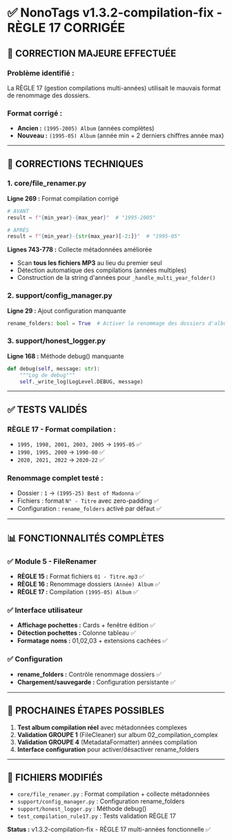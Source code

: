 # ✅ NonoTags v1.3.2-compilation-fix - RÈGLE 17 CORRIGÉE

## 🎯 **CORRECTION MAJEURE EFFECTUÉE**

### **Problème identifié :**
La RÈGLE 17 (gestion compilations multi-années) utilisait le mauvais format de renommage des dossiers.

### **Format corrigé :**
- **Ancien :** `(1995-2005) Album` (années complètes)
- **Nouveau :** `(1995-05) Album` (année min + 2 derniers chiffres année max)

---

## 🔧 **CORRECTIONS TECHNIQUES**

### **1. core/file_renamer.py**
**Ligne 269 :** Format compilation corrigé
```python
# AVANT
result = f"{min_year}-{max_year}"  # "1995-2005"

# APRÈS  
result = f"{min_year}-{str(max_year)[-2:]}"  # "1995-05"
```

**Lignes 743-778 :** Collecte métadonnées améliorée
- Scan **tous les fichiers MP3** au lieu du premier seul
- Détection automatique des compilations (années multiples)
- Construction de la string d'années pour `_handle_multi_year_folder()`

### **2. support/config_manager.py**
**Ligne 29 :** Ajout configuration manquante
```python
rename_folders: bool = True  # Activer le renommage des dossiers d'albums
```

### **3. support/honest_logger.py**
**Ligne 168 :** Méthode debug() manquante
```python
def debug(self, message: str):
    """Log de debug"""
    self._write_log(LogLevel.DEBUG, message)
```

---

## ✅ **TESTS VALIDÉS**

### **RÈGLE 17 - Format compilation :**
- `1995, 1998, 2001, 2003, 2005` → `1995-05` ✅
- `1990, 1995, 2000` → `1990-00` ✅
- `2020, 2021, 2022` → `2020-22` ✅

### **Renommage complet testé :**
- Dossier : `1` → `(1995-25) Best of Madonna` ✅
- Fichiers : format `N° - Titre` avec zero-padding ✅
- Configuration : `rename_folders` activé par défaut ✅

---

## 📊 **FONCTIONNALITÉS COMPLÈTES**

### **✅ Module 5 - FileRenamer**
- **RÈGLE 15 :** Format fichiers `01 - Titre.mp3` ✅
- **RÈGLE 16 :** Renommage dossiers `(Année) Album` ✅  
- **RÈGLE 17 :** Compilation `(1995-05) Album` ✅

### **✅ Interface utilisateur**
- **Affichage pochettes :** Cards + fenêtre édition ✅
- **Détection pochettes :** Colonne tableau ✅
- **Formatage noms :** 01,02,03 + extensions cachées ✅

### **✅ Configuration**
- **rename_folders :** Contrôle renommage dossiers ✅
- **Chargement/sauvegarde :** Configuration persistante ✅

---

## 🎯 **PROCHAINES ÉTAPES POSSIBLES**

1. **Test album compilation réel** avec métadonnées complexes
2. **Validation GROUPE 1** (FileCleaner) sur album 02_compilation_complex  
3. **Validation GROUPE 4** (MetadataFormatter) années compilation
4. **Interface configuration** pour activer/désactiver rename_folders

---

## 📝 **FICHIERS MODIFIÉS**
- `core/file_renamer.py` : Format compilation + collecte métadonnées
- `support/config_manager.py` : Configuration rename_folders
- `support/honest_logger.py` : Méthode debug()
- `test_compilation_rule17.py` : Tests validation RÈGLE 17

**Status :** v1.3.2-compilation-fix - RÈGLE 17 multi-années fonctionnelle ✅
